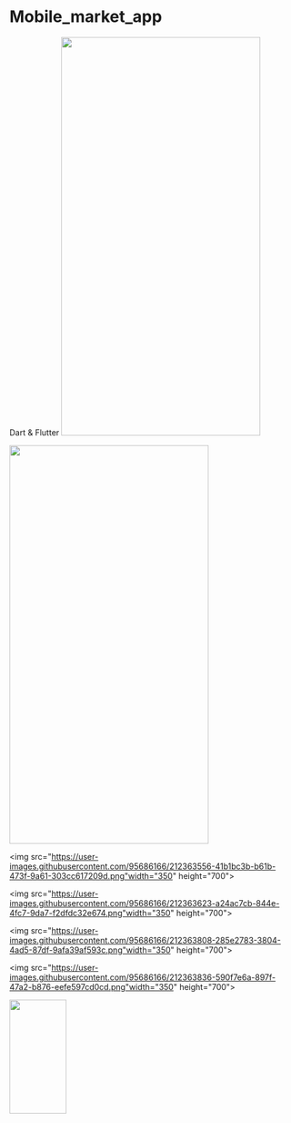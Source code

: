 # Mobile_market_app
Dart &amp; Flutter
<img src="" width="350" height="700">

<img src="https://user-images.githubusercontent.com/95686166/212363508-aabf0e16-c5f7-4edb-9729-72c4ce875028.png" width="350" height="700">


<img src="https://user-images.githubusercontent.com/95686166/212363556-41b1bc3b-b61b-473f-9a61-303cc617209d.png"width="350" height="700">


<img src="https://user-images.githubusercontent.com/95686166/212363623-a24ac7cb-844e-4fc7-9da7-f2dfdc32e674.png"width="350" height="700">





<img src="https://user-images.githubusercontent.com/95686166/212363808-285e2783-3804-4ad5-87df-9afa39af593c.png"width="350" height="700">


<img src="https://user-images.githubusercontent.com/95686166/212363836-590f7e6a-897f-47a2-b876-eefe597cd0cd.png"width="350" height="700">


<img src="https://user-images.githubusercontent.com/95686166/212363508-aabf0e16-c5f7-4edb-9729-72c4ce875028.png" width="100" height="200">
